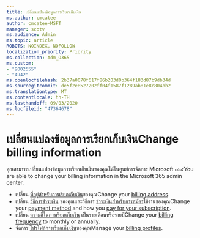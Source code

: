 ```yaml
---
title: เปลี่ยนแปลงข้อมูลการเรียกเก็บเงิน
ms.author: cmcatee
author: cmcatee-MSFT
manager: scotv
ms.audience: Admin
ms.topic: article
ROBOTS: NOINDEX, NOFOLLOW
localization_priority: Priority
ms.collection: Adm_O365
ms.custom:
- "9002555"
- "4942"
ms.openlocfilehash: 2b37a0078f617f86b203d0b364f183d87b9db34d
ms.sourcegitcommit: de5f2e8527202ff04f1587f1289ab81e8c804bb2
ms.translationtype: MT
ms.contentlocale: th-TH
ms.lasthandoff: 09/03/2020
ms.locfileid: "47364678"
---
```

# <a name="change-billing-information"></a><span data-ttu-id="2dfd1-102">เปลี่ยนแปลงข้อมูลการเรียกเก็บเงิน</span><span class="sxs-lookup"><span data-stu-id="2dfd1-102">Change billing information</span></span>

<span data-ttu-id="2dfd1-103">คุณสามารถเปลี่ยนแปลงข้อมูลการเรียกเก็บเงินของคุณได้ในศูนย์การจัดการ Microsoft ๓๖๕</span><span class="sxs-lookup"><span data-stu-id="2dfd1-103">You are able to change your billing information in the Microsoft 365 admin center.</span></span> 

- <span data-ttu-id="2dfd1-104">เปลี่ยน [ที่อยู่สำหรับการเรียกเก็บเงิน](https://docs.microsoft.com/microsoft-365/commerce/billing-and-payments/change-your-billing-addresses)ของคุณ</span><span class="sxs-lookup"><span data-stu-id="2dfd1-104">Change your [billing address](https://docs.microsoft.com/microsoft-365/commerce/billing-and-payments/change-your-billing-addresses).</span></span>
- <span data-ttu-id="2dfd1-105">เปลี่ยน [วิธีการชำระเงิน](https://docs.microsoft.com/microsoft-365/commerce/billing-and-payments/manage-payment-methods) ของคุณและวิธีการ [ชำระเงินสำหรับการสมัคร](https://docs.microsoft.com/microsoft-365/commerce/billing-and-payments/pay-for-your-subscription)ใช้งานของคุณ</span><span class="sxs-lookup"><span data-stu-id="2dfd1-105">Change your [payment method](https://docs.microsoft.com/microsoft-365/commerce/billing-and-payments/manage-payment-methods) and how you [pay for your subscription](https://docs.microsoft.com/microsoft-365/commerce/billing-and-payments/pay-for-your-subscription).</span></span>
- <span data-ttu-id="2dfd1-106">เปลี่ยน [ความถี่ในการเรียกเก็บเงิน](https://docs.microsoft.com/microsoft-365/commerce/billing-and-payments/change-payment-frequency) เป็นรายเดือนหรือรายปี</span><span class="sxs-lookup"><span data-stu-id="2dfd1-106">Change your [billing frequency](https://docs.microsoft.com/microsoft-365/commerce/billing-and-payments/change-payment-frequency) to monthly or annually.</span></span>
- <span data-ttu-id="2dfd1-107">จัดการ [โปรไฟล์การเรียกเก็บเงิน](https://docs.microsoft.com/microsoft-365/commerce/billing-and-payments/manage-billing-profiles)ของคุณ</span><span class="sxs-lookup"><span data-stu-id="2dfd1-107">Manage your [billing profiles](https://docs.microsoft.com/microsoft-365/commerce/billing-and-payments/manage-billing-profiles).</span></span>
